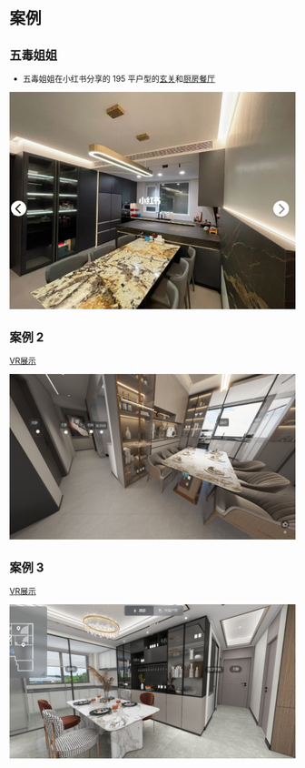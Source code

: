 # 案例

## 五毒姐姐

- 五毒姐姐在小红书分享的 195 平户型的[玄关](http://xhslink.com/pKkspl)和[厨房餐厅](http://xhslink.com/2czspl)


![](./images/examples/e1.png)

## 案例 2

[VR展示](https://vr.justeasy.cn/view/md1i6679sk646943-1669338417.html)

![](./images/examples/e2.png)


## 案例 3

[VR展示](https://pano.kujiale.com/cloud/design/3FO4313WVV41/show?friendid=3FO4ILYIR40K&fromqrcode=true&needmplogin=1)

![](./images/examples/e3.png)